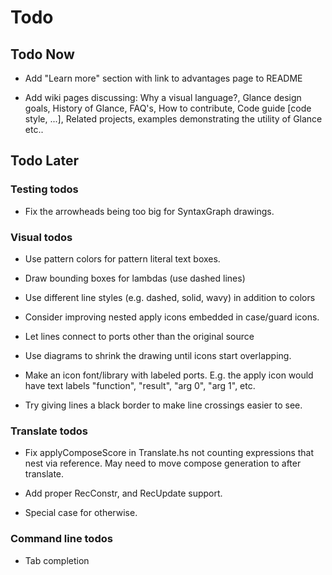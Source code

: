 # Todo

## Todo Now
* Add "Learn more" section with link to advantages page to README

* Add wiki pages discussing: Why a visual language?, Glance design goals, History of Glance, FAQ's, How to contribute, Code guide [code style, ...], Related projects, examples demonstrating the utility of Glance etc..

## Todo Later

### Testing todos
* Fix the arrowheads being too big for SyntaxGraph drawings.

### Visual todos
* Use pattern colors for pattern literal text boxes.

* Draw bounding boxes for lambdas (use dashed lines)

* Use different line styles (e.g. dashed, solid, wavy) in addition to colors

* Consider improving nested apply icons embedded in case/guard icons.

* Let lines connect to ports other than the original source

* Use diagrams to shrink the drawing until icons start overlapping.

* Make an icon font/library with labeled ports. E.g. the apply icon would have text labels "function", "result", "arg 0", "arg 1", etc.

* Try giving lines a black border to make line crossings easier to see.

### Translate todos
* Fix applyComposeScore in Translate.hs not counting expressions that nest via reference. May need to move compose generation to after translate.

* Add proper RecConstr, and RecUpdate support.

* Special case for otherwise.

### Command line todos
* Tab completion
